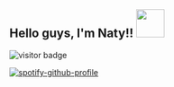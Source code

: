 <h2> Hello guys, I'm Naty!! <img src="https://media.giphy.com/media/mGcNjsfWAjY5AEZNw6/giphy.gif" width="50"></h2>
 <img src="https://visitor-badge.laobi.icu/badge?page_id=761957224" alt="visitor badge"/>

[![spotify-github-profile](https://spotify-github-profile.vercel.app/api/view?uid=22jsu422avl3ukikl3ax5amni&cover_image=true&theme=novatorem&show_offline=false&background_color=121212&interchange=false&bar_color=53b14f&bar_color_cover=false)](https://github.com/kittinan/spotify-github-profile)

<!---
natyz1/natyz1 is a ✨ special ✨ repository because its `README.md` (this file) appears on your GitHub profile.
You can click the Preview link to take a look at your changes.
--->
